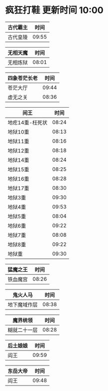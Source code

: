 # 疯狂打鞋 更新时间 10:00

| 古代霸主   | 时间    |
|--------|-------|
| 古代皇陵 | 09:55 |

| 无相天魔   | 时间    |
|--------|-------|
| 无相炼狱 | 08:01 |

| 四象苍茫长老   | 时间    |
|--------|-------|
| 苍茫大厅 | 09:44 |
| 虚无之关 | 08:36 |

| 间王   | 时间    |
|--------|-------|
| 地疙14重-枉死状 | 08:24 |
| 地狱10重 | 08:13 |
| 地狱11重 | 08:16 |
| 地狱12重 | 08:18 |
| 地狱14重 | 08:24 |
| 地狱15重 | 08:25 |
| 地狱16重 | 08:28 |
| 地狱17重 | 08:30 |
| 地狱3重 | 09:30 |
| 地狱4重 | 09:53 |
| 地狱5重 | 08:04 |
| 地狱6重 | 09:22 |
| 地狱7重 | 08:08 |
| 地狱8重 | 09:22 |
| 地狱重 | 09:30 |

| 猛魔之王   | 时间    |
|--------|-------|
| 铁血魔宫 | 08:26 |

| 鬼火人马   | 时间    |
|--------|-------|
| 地下魔域作层 | 08:38 |

| 魔界统领   | 时间    |
|--------|-------|
| 糊就二十一层 | 08:28 |

| 后土娘娘   | 时间    |
|--------|-------|
| 阎王 | 09:59 |

| 东岳大帝   | 时间    |
|--------|-------|
| 阎王 | 09:48 |